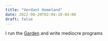 ```yaml
---
title: "Verdant Homeland"
date: 2022-08-20T02:04:10-04:00
draft: false
---
```


I run the [Garden](https://mecha.garden) and write mediocre programs
